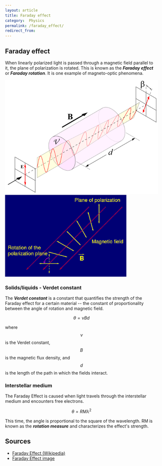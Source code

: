 ```yaml
---
layout: article
title: Faraday effect
category:  Physics
permalink: /faraday_effect/
redirect_from:
---
```


## Faraday effect
When linearly polarized light is passed through a magnetic field parallel to it, the plane of polarization is rotated. This is known as the ***Faraday effect*** or ***Faraday rotation***. It is one example of magneto-optic phenomena.

<img src="images/faraday1.png" class="medium">
<img src="images/faraday2.gif" class="medium">

### Solids/liquids - Verdet constant
The ***Verdet constant*** is a constant that quantifies the strength of the Faraday effect for a certain material -- the constant of proportionality between the angle of rotation and magnetic field.

$$\theta = \nu Bd$$

where $$\nu$$ is the Verdet constant, $$B$$ is the magnetic flux density, and $$d$$ is the length of the path in which the fields interact.

### Interstellar medium
The Faraday Effect is caused when light travels through the interstellar medium and encounters free electrons.

$$\theta = RM \lambda ^2$$

This time, the angle is proportional to the square of the wavelength. RM is known as the ***rotation measure*** and characterizes the effect's strength.

## Sources
* [Faraday Effect (Wikipedia)](https://en.wikipedia.org/wiki/Faraday_effect)
* [Faraday Effect image](http://www.jb.man.ac.uk/distance/frontiers/pulsars/faraday2.gif)